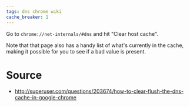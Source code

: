 ```yaml
---
tags: dns chrome wiki
cache_breaker: 1
---
```


Go to `chrome://net-internals/#dns` and hit "Clear host cache".

Note that that page also has a handy list of what's currently in the cache, making it possible for you to see if a bad value is present.

# Source

-   <http://superuser.com/questions/203674/how-to-clear-flush-the-dns-cache-in-google-chrome>
